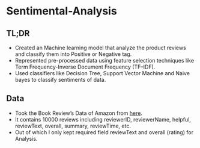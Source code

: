 # Sentimental-Analysis
## TL;DR
- Created an Machine learning model that analyze the product reviews and classify them into Positive or Negative tag.
- Represented pre-processed data using feature selection techniques like Term Frequency-Inverse Document Frequency (TF–IDF).
- Used classifiers like Decision Tree, Support Vector Machine and Naive bayes to classify sentiments of data.

## Data
- Took the Book Review’s Data of Amazon from [here](https://jmcauley.ucsd.edu/).
- It contains 10000 reviews including reviewerID, reviewerName, helpful, reviewText, overall, summary, reviewTime, etc.
- Out of which I only kept required field reviewText and overall (rating) for Analysis.




